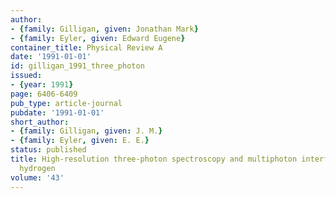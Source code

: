 ```yaml
---
author:
- {family: Gilligan, given: Jonathan Mark}
- {family: Eyler, given: Edward Eugene}
container_title: Physical Review A
date: '1991-01-01'
id: gilligan_1991_three_photon
issued:
- {year: 1991}
page: 6406-6409
pub_type: article-journal
pubdate: '1991-01-01'
short_author:
- {family: Gilligan, given: J. M.}
- {family: Eyler, given: E. E.}
status: published
title: High-resolution three-photon spectroscopy and multiphoton interference in molecular
  hydrogen
volume: '43'
---
```

